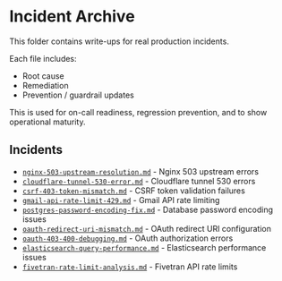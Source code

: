 # Incident Archive

This folder contains write-ups for real production incidents.

Each file includes:
- Root cause
- Remediation
- Prevention / guardrail updates

This is used for on-call readiness, regression prevention, and to show operational maturity.

## Incidents

- [`nginx-503-upstream-resolution.md`](./nginx-503-upstream-resolution.md) - Nginx 503 upstream errors
- [`cloudflare-tunnel-530-error.md`](./cloudflare-tunnel-530-error.md) - Cloudflare tunnel 530 errors
- [`csrf-403-token-mismatch.md`](./csrf-403-token-mismatch.md) - CSRF token validation failures
- [`gmail-api-rate-limit-429.md`](./gmail-api-rate-limit-429.md) - Gmail API rate limiting
- [`postgres-password-encoding-fix.md`](./postgres-password-encoding-fix.md) - Database password encoding issues
- [`oauth-redirect-uri-mismatch.md`](./oauth-redirect-uri-mismatch.md) - OAuth redirect URI configuration
- [`oauth-403-400-debugging.md`](./oauth-403-400-debugging.md) - OAuth authorization errors
- [`elasticsearch-query-performance.md`](./elasticsearch-query-performance.md) - Elasticsearch performance issues
- [`fivetran-rate-limit-analysis.md`](./fivetran-rate-limit-analysis.md) - Fivetran API rate limits
